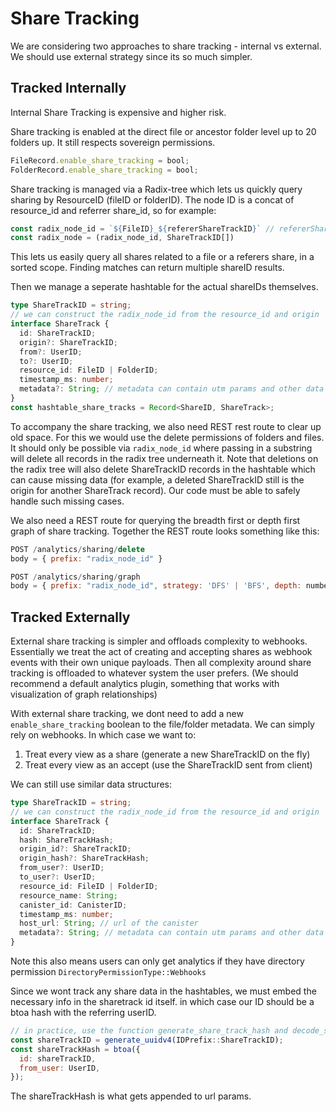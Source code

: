 # Share Tracking

We are considering two approaches to share tracking - internal vs external.
We should use external strategy since its so much simpler.

## Tracked Internally

Internal Share Tracking is expensive and higher risk.

Share tracking is enabled at the direct file or ancestor folder level up to 20 folders up. It still respects sovereign permissions.

```ts
FileRecord.enable_share_tracking = bool;
FolderRecord.enable_share_tracking = bool;
```

Share tracking is managed via a Radix-tree which lets us quickly query sharing by ResourceID (fileID or folderID). The node ID is a concat of resource_id and referrer share_id, so for example:

```ts
const radix_node_id = `${FileID}_${refererShareTrackID}` // refererShareID may also be blank
const radix_node = (radix_node_id, ShareTrackID[])
```

This lets us easily query all shares related to a file or a referers share, in a sorted scope. Finding matches can return multiple shareID results.

Then we manage a seperate hashtable for the actual shareIDs themselves.

```ts
type ShareTrackID = string;
// we can construct the radix_node_id from the resource_id and origin
interface ShareTrack {
  id: ShareTrackID;
  origin?: ShareTrackID;
  from?: UserID;
  to?: UserID;
  resource_id: FileID | FolderID;
  timestamp_ms: number;
  metadata?: String; // metadata can contain utm params and other data
}
const hashtable_share_tracks = Record<ShareID, ShareTrack>;
```

To accompany the share tracking, we also need REST rest route to clear up old space. For this we would use the delete permissions of folders and files. It should only be possible via `radix_node_id` where passing in a substring will delete all records in the radix tree underneath it. Note that deletions on the radix tree will also delete ShareTrackID records in the hashtable which can cause missing data (for example, a deleted ShareTrackID still is the origin for another ShareTrack record). Our code must be able to safely handle such missing cases.

We also need a REST route for querying the breadth first or depth first graph of share tracking. Together the REST route looks something like this:

```js
POST /analytics/sharing/delete
body = { prefix: "radix_node_id" }

POST /analytics/sharing/graph
body = { prefix: "radix_node_id", strategy: 'DFS' | 'BFS', depth: number }
```

## Tracked Externally

External share tracking is simpler and offloads complexity to webhooks. Essentially we treat the act of creating and accepting shares as webhook events with their own unique payloads. Then all complexity around share tracking is offloaded to whatever system the user prefers. (We should recommend a default analytics plugin, something that works with visualization of graph relationships)

With external share tracking, we dont need to add a new `enable_share_tracking` boolean to the file/folder metadata. We can simply rely on webhooks. In which case we want to:

1. Treat every view as a share (generate a new ShareTrackID on the fly)
2. Treat every view as an accept (use the ShareTrackID sent from client)

We can still use similar data structures:

```ts
type ShareTrackID = string;
// we can construct the radix_node_id from the resource_id and origin
interface ShareTrack {
  id: ShareTrackID;
  hash: ShareTrackHash;
  origin_id?: ShareTrackID;
  origin_hash?: ShareTrackHash;
  from_user?: UserID;
  to_user?: UserID;
  resource_id: FileID | FolderID;
  resource_name: String;
  canister_id: CanisterID;
  timestamp_ms: number;
  host_url: String; // url of the canister
  metadata?: String; // metadata can contain utm params and other data
}
```

Note this also means users can only get analytics if they have directory permission `DirectoryPermissionType::Webhooks`

Since we wont track any share data in the hashtables, we must embed the necessary info in the sharetrack id itself. in which case our ID should be a btoa hash with the referring userID.

```js
// in practice, use the function generate_share_track_hash and decode_share_track_hash
const shareTrackID = generate_uuidv4(IDPrefix::ShareTrackID);
const shareTrackHash = btoa({
  id: shareTrackID,
  from_user: UserID,
});
```

The shareTrackHash is what gets appended to url params.
